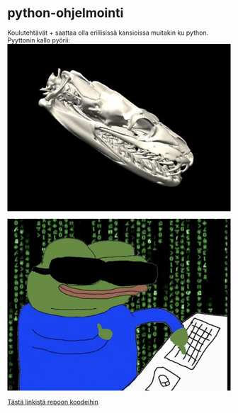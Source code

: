 # python-ohjelmointi
Koulutehtävät + saattaa olla erillisissä kansioissa muitakin ku python.  
Pyyttonin kallo pyörii:  
![pyyttoni](/assets/fixed-python-loop.gif)

![pepe-koodaa](/assets/pepe-koodaa.jpg)

[Tästä linkistä repoon koodeihin](https://github.com/NicodemusN/python-ohjelmointi)
